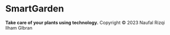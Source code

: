 # SmartGarden
**Take care of your plants using technology.**
Copyright © 2023 Naufal Rizqi Ilham GIbran
